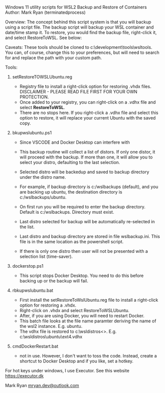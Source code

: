 Windows 11 utility scripts for WSL2 Backup and Restore of Containers
Author: Mark Ryan (terminatedprocess)

Overview:
The concept behind this script system is that you will backup using a script file. The backup script will backup your WSL container and date/time stamp it.  To restore, you would find the backup file, right-click it, and select RestoreToWSL. See below:

Caveats:
These tools should be cloned to c:\development\tools\wsltools. You can, of course, change this to your preferences, but will need to search for and replace the path with your custom path.

Tools:
1. setRestoreTOWSLUbuntu.reg
   -  Registry file to install a right-click option for restoring .vhdx files. DISCLAIMER - PLEASE READ FILE FIRST FOR YOUR OWN PROTECTION.
   -  Once added to your registry, you can right-click on a .vdhx file and select <b>RestoreToWSL</b>.
   -  There are no stops here. If you right-click a .vdhx file and select this option to restore, it will replace your 
      current Ubuntu with the saved copy. 

6. bkupwslubuntu.ps1
   - Since VSCODE and Docker Desktop can interfere with 
   - This backup routine will collect a list of distors. If only one distor, it will proceed with the backup. 
     If more than one, it will allow you to select your distro, defaulting to the last selection.



   - Selected distro will be backedup and saved to backup directory under the distro name.
   - For example, if backup directory is c:/wslbackups (default), and you are backing up ubuntu, the destination directory is c:/wslbackups/ubuntu.
   - On first run you will be required to enter the backup directory. Default is c:/wslbackups. Directory must exist.
   - Last distro selected for backup will be automatically re-selected in the list.
   - Last distro and backup directory are stored in file wslbackup.ini. This file is in the same location as the powershell script.
   - If there is only one distro then user will not be presented with a selection list (time-saver).
  
7. dockerstop.ps1
   - This script stops Docker Desktop. You need to do this before backing up or the backup will fail.

8. rbkupwslubuntu.bat
   - First install the setRestoreToWslUbuntu.reg file to install a right-click option for restoring a .vhdx.
   - Right-click on .vhdx and select RestoreToWSLUbuntu. 
   - After, if you are using Docker, you will need to restart Docker.
   - This batch file looks at the file name paramter deriving the name of the wsl2 instance. E.g. ubuntu.
   - The vdhx file is restored to c:\wsldistros\<<name of wsl2 instance>>. E.g. c:\wsldistros\ubuntu\ext4.vdhx

9. cmdDockerRestart.bat
   - not in use. However, I don't want to toss the code. Instead, create a shortcut to Docker Desktop and if you like, set a hotkey.

For hot keys under windows, I use Executor. See this website https://executor.dk

Mark Ryan
mryan.dev@outlook.com
